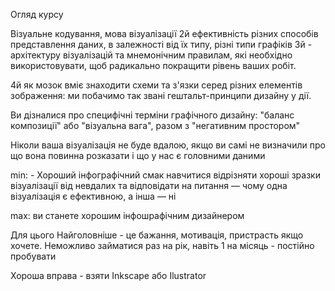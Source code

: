 
Огляд курсу

Візуальне кодування, мова візуалізації
2й ефективність різних способів представлення даних, в залежності від їх типу, різні типи графіків
3й - архітектуру візуалізацій та мнемонічним правилам, які необхідно використовувати, 
щоб радикально покращити рівень ваших робіт.

4й  як мозок вміє знаходити схеми та з'язки серед різних елементів зображення: 
ми побачимо так звані гештальт-принципи дизайну у дії.

Ви дізналися про специфічні терміни графічного дизайну: "баланс композиції" або "візуальна вага", 
разом з "негативним простором"



Ніколи ваша візуалізація не буде вдалою, якщо ви самі не визначили про що вона повинна розказати і 
що у нас є головними даними 

min: - Хороший інфографічний смак
навчитися відрізняти хороші зразки візуалізації від невдалих 
та відповідати на питання — чому одна візуалізація є ефективною, а інша — ні    

max: ви станете хорошим інфошрафічним дизайнером 

Для цього Найголовніше - це бажання, мотивація, пристрасть якщо хочете. 
Неможливо займатися раз на рік, навіть 1 на місяць - постійно пробувати

Хороша вправа - взяти Inkscape або Ilustrator 
